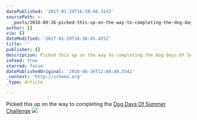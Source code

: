 ```yaml
---
datePublished: '2017-01-29T16:38:48.314Z'
sourcePath: >-
  _posts/2016-08-26-picked-this-up-on-the-way-to-completing-the-dog-days-of-summ.md
author: []
via: {}
dateModified: '2017-01-29T16:38:45.425Z'
title: ''
publisher: {}
description: Picked this up on the way to completing the Dog Days Of Summer Challenge
inFeed: true
starred: false
datePublishedOriginal: '2016-08-26T12:00:48.554Z'
_context: 'http://schema.org'
_type: Article

---
```

Picked this up on the way to completing the [Dog Days Of Summer Challenge][0]
![](https://the-grid-user-content.s3-us-west-2.amazonaws.com/9c434b27-a128-4371-8275-46cff52f0844.png)

[0]: http://log.concept2.com/challenges/dog-days "Dog Days Of Summer Challenge"